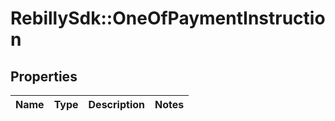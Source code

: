 # RebillySdk::OneOfPaymentInstruction

## Properties
Name | Type | Description | Notes
------------ | ------------- | ------------- | -------------

